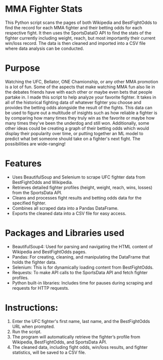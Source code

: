 # MMA Fighter Stats
This Python script scans the pages of both Wikipedia and BestFightOdds to find the record for each MMA fighter and their betting odds for each respective fight. It then uses the SportsDataIO API to find the stats of the fighter currently including weight, reach, but most importantly their current win/loss record. The data is then cleaned and imported into a CSV file where data analysis can be conducted.

# Purpose
Watching the UFC, Bellator, ONE Chamionship, or any other MMA promotion is a lot of fun. Some of the aspects that make watching MMA fun also lie in the debates friends have with each other or maybe even bets that people partake in. I made this script to help analyze your favorite fighter. It takes in all of the historical fighting data of whatever fighter you choose and provides the betting odds alongside the result of the fights. This data can be used to figure out a multitude of insights such as how reliable a fighter is by comparing how many times they truly win as the favorite or maybe how many times they've been the underdog and still won. Additionally, some other ideas could be creating a  graph of their betting odds which would display their popularity over time, or putting together an ML model to predict what bet someone should take on a fighter's next fight. The possibilities are wide-ranging!

# Features
- Uses BeautifulSoup and Selenium to scrape UFC fighter data from BestFightOdds and Wikipedia.
- Retrieves detailed fighter profiles (height, weight, reach, wins, losses) from the SportsData API.
- Cleans and processes fight results and betting odds data for the specified fighter.
- Combines all scraped data into a Pandas DataFrame.
- Exports the cleaned data into a CSV file for easy access.

# Packages and Libraries used
- BeautifulSoup4: Used for parsing and navigating the HTML content of Wikipedia and BestFightOdds pages.
- Pandas: For creating, cleaning, and manipulating the DataFrame that holds the fighter data.
- Selenium: This is for dynamically loading content from BestFightOdds.
- Requests: To make API calls to the SportsData API and fetch fighter profiles.
- Python built-in libraries: Includes time for pauses during scraping and requests for HTTP requests.

# Instructions:

1. Enter the UFC fighter's first name, last name, and the BestFightOdds URL when prompted.
2. Run the script.
3. The program will automatically retrieve the fighter’s profile from Wikipedia, BestFightOdds, and SportsData API.
4. The cleaned data, including fight odds, win/loss results, and fighter statistics, will be saved to a CSV file.
